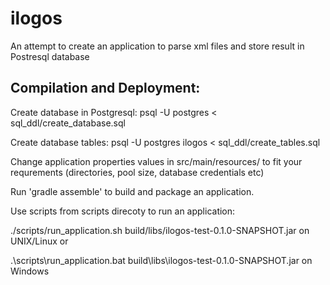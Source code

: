 # ilogos

An attempt to create an application to parse xml files and store result in Postresql database

## Compilation and Deployment:

Create database in Postgresql: 
psql -U postgres < sql_ddl/create_database.sql 


Create database tables: 
psql -U postgres ilogos < sql_ddl/create_tables.sql


Change application properties values in src/main/resources/ to fit your requrements (directories, pool size, database credentials etc)

Run 'gradle assemble' to build and package an application.

Use scripts from scripts direcoty to run an application: 


./scripts/run_application.sh build/libs/ilogos-test-0.1.0-SNAPSHOT.jar on UNIX/Linux or 

.\scripts\run_application.bat build\libs\ilogos-test-0.1.0-SNAPSHOT.jar on Windows



